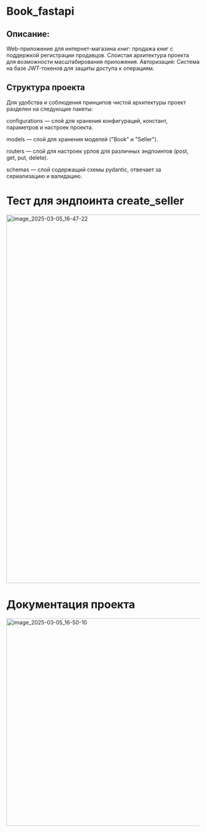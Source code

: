 # Book_fastapi

## Описание:
Web-приложение для интернет-магазина книг: продажа книг с поддержкой регистрации продавцов. Слоистая архитектура проекта для возможности масштабирования приложения.
Авторизация: Система на базе JWT-токенов для защиты доступа к операциям.

## Структура проекта
Для удобства и соблюдения принципов чистой архитектуры проект разделен на следующие пакеты:

configurations — слой для хранения конфигураций, констант, параметров и настроек проекта.

models — слой для хранения моделей ("Book" и "Seller").

routers — слой для настроек урлов для различных эндпоинтов (post, get, put, delete).

schemas — слой содержащий схемы pydantic, отвечает за сериализацию и валидацию.

# Тест для эндпоинта create_seller
<img width="960" alt="image_2025-03-05_16-47-22" src="https://github.com/user-attachments/assets/b3995d37-d291-426f-af3c-96c6eb6ec678" />

# Документация проекта
<img width="541" alt="image_2025-03-05_16-50-10" src="https://github.com/user-attachments/assets/811a8ddc-a25f-4283-8505-1990cdcf6da9" />
